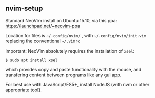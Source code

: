 ## nvim-setup
Standard NeoVim install on Ubuntu 15.10, via this ppa:
https://launchpad.net/~neovim-ppa

Location for files is `~/.config/nvim/` , with `~/.config/nvim/init.vim`
replacing the conventional `~/.vimrc`

Important: NeoVim absolutely requires the installation of `xsel`: 
```
$ sudo apt install xsel 
```
which provides copy and paste functionality
with the mouse, and transfering content between programs like any gui app.

For best use with JavaScript/ES5+, install NodeJS (with nvm or other
appropriate tool). 
